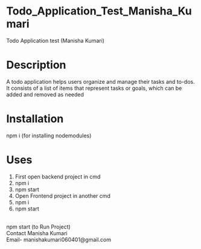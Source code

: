 # Todo_Application_Test_Manisha_Kumari
Todo Application test (Manisha Kumari)
# Description
A todo application helps users organize and manage their tasks and to-dos. It consists of a list of items that represent tasks or goals, which can be added and removed as needed
# Installation
npm i (for installing nodemodules)
# Uses
1) First open backend project in cmd
2) npm i
3) npm start
4) Open Frontend project in another cmd
5) npm i
6) npm start 
<br>
npm start (to Run Project)
<br>
Contact
Manisha Kumari<br>
Email- manishakumari060401@gmail.com

